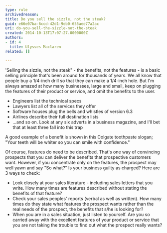 ```yaml
---
type: rule
archivedreason: 
title: Do you sell the sizzle, not the steak?
guid: e66e07ba-6ccd-42d1-9eb0-655aee77a2ac
uri: do-you-sell-the-sizzle-not-the-steak
created: 2014-10-13T17:07:27.0000000Z
authors:
- id: 4
  title: Ulysses Maclaren
related: []

---
```


'Selling the sizzle, not the steak" - the benefits, not the features - is a basic selling principle that's been around for thousands of years. We all know that people buy a 1/4-inch drill so that they can make a 1/4-inch hole. But I'm always amazed at how many businesses, large and small, keep on plugging the features of their product or service, and omit the benefits to the user.

* Engineers list the technical specs
* Lawyers list all of the services they offer
* Software houses plug the bells and whistles of version 6.3
* Airlines describe their full destination lists
* ...and so on. Look at any six adverts in a business magazine, and I'll bet that at least three fall into this trap


<!--endintro-->

A good example of a benefit is shown in this Colgate toothpaste slogan; "Your teeth will be whiter so you can smile with confidence."

Of course, features do need to be described. That's one way of convincing prospects that you can deliver the benefits that prospective customers want. However, if you concentrate only on the features, the prospect may well yawn and say "So what?" Is your business guilty as charged? Here are 3 ways to check:

* Look closely at your sales literature - including sales letters that you write. How many times are features described without stating the benefits of that feature?
* Check your sales peoples' reports (verbal as well as written). How many times do they state what features the prospect wants rather than the real needs of the prospect, the benefits that s/he is looking for?
* When you are in a sales situation, just listen to yourself. Are you so carried away with the excellent features of your product or service that you are not taking the trouble to find out what the prospect really wants?
